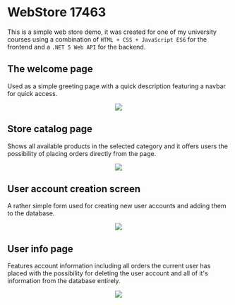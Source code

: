 # WebStore 17463
This is a simple web store demo, it was created for one of my university courses using a combination of `HTML + CSS + JavaScript ES6` for the frontend and a `.NET 5 Web API` for the backend.

## The welcome page
Used as a simple greeting page with a quick description featuring a navbar for quick access.
<center>
    <img src="https://imgur.com/f1cPBIU.png">
</center>

## Store catalog page
Shows all available products in the selected category and it offers users the possibility of placing orders directly from the page.
<center>
    <img src="https://imgur.com/iFOH156.png">
</center>

## User account creation screen
A rather simple form used for creating new user accounts and adding them to the database.
<center>
    <img src="https://imgur.com/q4aARuF.png">
</center>

## User info page
Features account information including all orders the current user has placed with the possibility for deleting the user account and all of it's information from the database entirely.
<center>
    <img src="https://imgur.com/pjvoOVJ.png">
</center>













